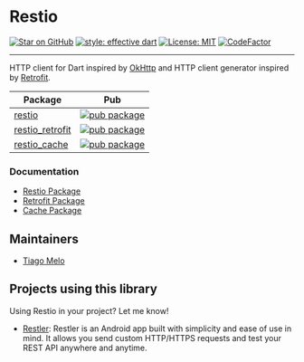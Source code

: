 # Restio

[![Star on GitHub](https://img.shields.io/github/stars/tiagohm/restio.svg?style=flat&logo=github&colorB=deeppink&label=stars)](https://github.com/tiagohm/restio)
[![style: effective dart](https://img.shields.io/badge/style-effective_dart-40c4ff.svg)](https://github.com/tenhobi/effective_dart)
[![License: MIT](https://img.shields.io/badge/license-MIT-purple.svg)](https://opensource.org/licenses/MIT)
[![CodeFactor](https://www.codefactor.io/repository/github/tiagohm/restio/badge/master)](https://www.codefactor.io/repository/github/tiagohm/restio/overview/master)

---

HTTP client for Dart inspired by [OkHttp](https://square.github.io/okhttp/) and HTTP client generator inspired by [Retrofit](https://square.github.io/retrofit/).

| Package |  Pub   |
| ------- | ------ |
| [restio](https://github.com/tiagohm/restio/tree/master/client)  | [![pub package](https://img.shields.io/pub/v/restio.svg)](https://pub.dev/packages/restio) |
| [restio_retrofit](https://github.com/tiagohm/restio/tree/master/retrofit) | [![pub package](https://img.shields.io/pub/v/restio_retrofit.svg)](https://pub.dev/packages/restio_retrofit) |
| [restio_cache](https://github.com/tiagohm/restio/tree/master/cache) | [![pub package](https://img.shields.io/pub/v/restio_cache.svg)](https://pub.dev/packages/restio_cache) |

### Documentation

* [Restio Package](https://github.com/tiagohm/restio/tree/master/client/README.md)
* [Retrofit Package](https://github.com/tiagohm/restio/tree/master/retrofit/README.md)
* [Cache Package](https://github.com/tiagohm/restio/tree/master/cache/README.md)

## Maintainers

* [Tiago Melo](https://github.com/tiagohm)

## Projects using this library

Using Restio in your project? Let me know!

* [Restler](https://play.google.com/store/apps/details?id=br.tiagohm.restler): Restler is an Android app built with simplicity and ease of use in mind. It allows you send custom HTTP/HTTPS requests and test your REST API anywhere and anytime.
